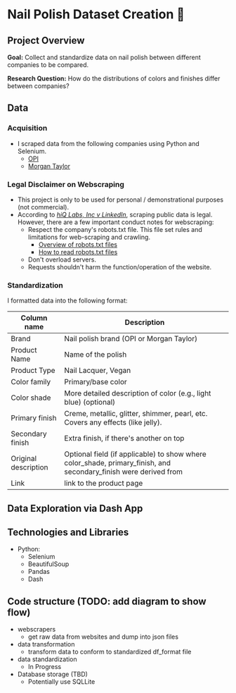 # Nail Polish Dataset Creation 💅

## Project Overview

**Goal:** Collect and standardize data on nail polish between different companies to be compared. <br>

**Research Question:** How do the distributions of colors and finishes differ between companies? 

## Data
### Acquisition
- I scraped data from the following companies using Python and Selenium.
  - [OPI](https://www.opi.com/)
  - [Morgan Taylor](https://gelish.com/)
### Legal Disclaimer on Webscraping
- This project is only to be used for personal / demonstrational purposes (not commercial).
- According to [_hiQ Labs, Inc v LinkedIn_](https://techcrunch.com/2022/04/18/web-scraping-legal-court/), scraping public data is legal. However, there are a few important conduct notes for webscraping:
  -  Respect the company's robots.txt file. This file set rules and limitations for web-scraping and crawling.
     - [Overview of robots.txt files](https://yoast.com/ultimate-guide-robots-txt/)
     - [How to read robots.txt files](https://www.zenrows.com/blog/robots-txt-web-scraping#most-common-robots-txt-rules) 
  -  Don't overload servers.
  -  Requests shouldn't harm the function/operation of the website.
   
### Standardization
I formatted data into the following format:

| Column name | Description 
| ----------- | ----------- 
Brand | Nail polish brand (OPI or Morgan Taylor)
Product Name | Name of the polish 
Product Type | Nail Lacquer, Vegan
Color family | Primary/base color 
Color shade | More detailed description of color (e.g., light blue) (optional)
Primary finish | Creme, metallic, glitter, shimmer, pearl, etc. Covers any effects (like jelly).
Secondary finish | Extra finish, if there's another on top
Original description | Optional field (if applicable) to show where color_shade, primary_finish, and secondary_finish were derived from
Link | link to the product page

## Data Exploration via Dash App


## Technologies and Libraries
- Python:
  - Selenium
  - BeautifulSoup
  - Pandas
  - Dash 


## Code structure (TODO: add diagram to show flow)
- webscrapers
  - get raw data from websites and dump into json files
- data transformation
  - transform data to conform to standardized df_format file
- data standardization
  - In Progress
- Database storage (TBD)
  - Potentially use SQLLite
